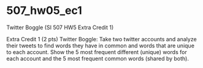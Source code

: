 # 507_hw05_ec1
Twitter Boggle (SI 507 HW5 Extra Credit 1)

Extra Credit 1 (2 pts) Twitter Boggle: Take two twitter accounts and analyze their tweets to find words they have in common and words that are unique to each account. Show the 5 most frequent different (unique) words for each account and the 5 most frequent common words (shared by both).
